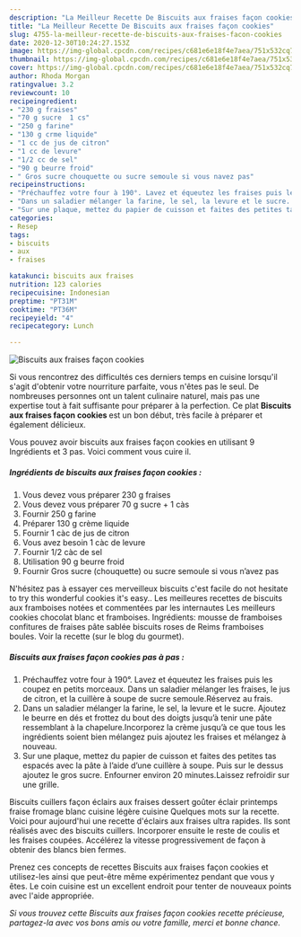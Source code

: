 ```yaml
---
description: "La Meilleur Recette De Biscuits aux fraises façon cookies"
title: "La Meilleur Recette De Biscuits aux fraises façon cookies"
slug: 4755-la-meilleur-recette-de-biscuits-aux-fraises-facon-cookies
date: 2020-12-30T10:24:27.153Z
image: https://img-global.cpcdn.com/recipes/c681e6e18f4e7aea/751x532cq70/biscuits-aux-fraises-facon-cookies-photo-principale-de-la-recette.jpg
thumbnail: https://img-global.cpcdn.com/recipes/c681e6e18f4e7aea/751x532cq70/biscuits-aux-fraises-facon-cookies-photo-principale-de-la-recette.jpg
cover: https://img-global.cpcdn.com/recipes/c681e6e18f4e7aea/751x532cq70/biscuits-aux-fraises-facon-cookies-photo-principale-de-la-recette.jpg
author: Rhoda Morgan
ratingvalue: 3.2
reviewcount: 10
recipeingredient:
- "230 g fraises"
- "70 g sucre  1 cs"
- "250 g farine"
- "130 g crme liquide"
- "1 cc de jus de citron"
- "1 cc de levure"
- "1/2 cc de sel"
- "90 g beurre froid"
- " Gros sucre chouquette ou sucre semoule si vous navez pas"
recipeinstructions:
- "Préchauffez votre four à 190°. Lavez et équeutez les fraises puis les coupez en petits morceaux. Dans un saladier mélanger les fraises, le jus de citron, et la cuillère à soupe de sucre semoule.Réservez au frais."
- "Dans un saladier mélanger la farine, le sel, la levure et le sucre. Ajoutez le beurre en dés et frottez du bout des doigts jusqu’à tenir une pâte ressemblant à la chapelure.Incorporez la crème jusqu’à ce que tous les ingrédients soient bien mélangez puis ajoutez les fraises et mélangez à nouveau."
- "Sur une plaque, mettez du papier de cuisson et faites des petites tas espacés avec la pâte à l’aide d’une cuillère à soupe. Puis sur le dessus ajoutez le gros sucre. Enfourner environ 20 minutes.Laissez refroidir sur une grille."
categories:
- Resep
tags:
- biscuits
- aux
- fraises

katakunci: biscuits aux fraises 
nutrition: 123 calories
recipecuisine: Indonesian
preptime: "PT31M"
cooktime: "PT36M"
recipeyield: "4"
recipecategory: Lunch

---
```



![Biscuits aux fraises façon cookies](https://img-global.cpcdn.com/recipes/c681e6e18f4e7aea/751x532cq70/biscuits-aux-fraises-facon-cookies-photo-principale-de-la-recette.jpg)

Si vous rencontrez des difficultés ces derniers temps en cuisine lorsqu'il s'agit d'obtenir votre nourriture parfaite, vous n'êtes pas le seul. De nombreuses personnes ont un talent culinaire naturel, mais pas une expertise tout à fait suffisante pour préparer à la perfection. Ce plat <strong> Biscuits aux fraises façon cookies </strong> est un bon début, très facile à préparer et également délicieux.

<!--inarticleads1-->

Vous pouvez avoir biscuits aux fraises façon cookies en utilisant 9 Ingrédients et 3 pas. Voici comment vous cuire il.

##### Ingrédients de biscuits aux fraises façon cookies :

1. Vous devez vous préparer 230 g fraises
1. Vous devez vous préparer 70 g sucre + 1 càs
1. Fournir 250 g farine
1. Préparer 130 g crème liquide
1. Fournir 1 càc de jus de citron
1. Vous avez besoin 1 càc de levure
1. Fournir 1/2 càc de sel
1. Utilisation 90 g beurre froid
1. Fournir  Gros sucre (chouquette) ou sucre semoule si vous n’avez pas


N&#39;hésitez pas à essayer ces merveilleux biscuits c&#39;est facile do not hesitate to try this wonderful cookies it&#39;s easy.. Les meilleures recettes de biscuits aux framboises notées et commentées par les internautes Les meilleurs cookies chocolat blanc et framboises. Ingrédients: mousse de framboises confitures de fraises pâte sablée biscuits roses de Reims framboises boules. Voir la recette (sur le blog du gourmet). 

<!--inarticleads2-->

##### Biscuits aux fraises façon cookies pas à pas :

1. Préchauffez votre four à 190°. Lavez et équeutez les fraises puis les coupez en petits morceaux. Dans un saladier mélanger les fraises, le jus de citron, et la cuillère à soupe de sucre semoule.Réservez au frais.
1. Dans un saladier mélanger la farine, le sel, la levure et le sucre. Ajoutez le beurre en dés et frottez du bout des doigts jusqu’à tenir une pâte ressemblant à la chapelure.Incorporez la crème jusqu’à ce que tous les ingrédients soient bien mélangez puis ajoutez les fraises et mélangez à nouveau.
1. Sur une plaque, mettez du papier de cuisson et faites des petites tas espacés avec la pâte à l’aide d’une cuillère à soupe. Puis sur le dessus ajoutez le gros sucre. Enfourner environ 20 minutes.Laissez refroidir sur une grille.


Biscuits cuillers façon éclairs aux fraises dessert goûter éclair printemps fraise fromage blanc cuisine légère cuisine Quelques mots sur la recette. Voici pour aujourd&#39;hui une recette d&#39;éclairs aux fraises ultra rapides. Ils sont réalisés avec des biscuits cuillers. Incorporer ensuite le reste de coulis et les fraises coupées. Accélérez la vitesse progressivement de façon à obtenir des blancs bien fermes. 

<!--inarticleads1-->

<p>
Prenez ces concepts de recettes Biscuits aux fraises façon cookies et utilisez-les ainsi que peut-être même expérimentez pendant que vous y êtes. Le coin cuisine est un excellent endroit pour tenter de nouveaux points avec l'aide appropriée.
</p>

<p>
<i>Si vous trouvez cette Biscuits aux fraises façon cookies recette précieuse, partagez-la avec vos bons amis ou votre famille, merci et bonne chance.</i>
</p>
